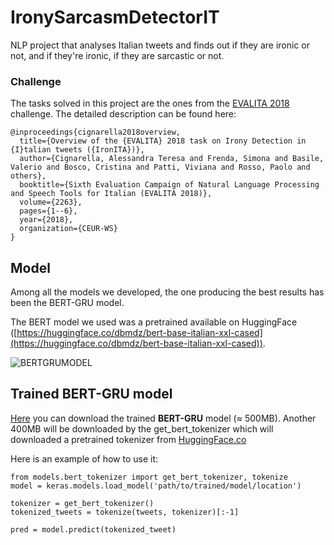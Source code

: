 # IronySarcasmDetectorIT
NLP project that analyses Italian tweets and finds out if they are ironic or not, and if they're ironic, if they are sarcastic or not.

### Challenge
The tasks solved in this project are the ones from the [EVALITA 2018](http://www.di.unito.it/~tutreeb/ironita-evalita18/index.html) challenge.
The detailed description can be found here:
    
    @inproceedings{cignarella2018overview,
      title={Overview of the {EVALITA} 2018 task on Irony Detection in {I}talian tweets ({IronITA})},
      author={Cignarella, Alessandra Teresa and Frenda, Simona and Basile, Valerio and Bosco, Cristina and Patti, Viviana and Rosso, Paolo and others},
      booktitle={Sixth Evaluation Campaign of Natural Language Processing and Speech Tools for Italian (EVALITA 2018)},
      volume={2263},
      pages={1--6},
      year={2018},
      organization={CEUR-WS}
    }

## Model
Among all the models we developed, the one producing the best results
has been the BERT-GRU model.

The BERT model we used was a pretrained available on HuggingFace ([https://huggingface.co/dbmdz/bert-base-italian-xxl-cased](https://huggingface.co/dbmdz/bert-base-italian-xxl-cased)).

![BERTGRUMODEL](https://github.com/gerzin/IronySarcasmDetectorIT/blob/media/.media/bert_gru_placeholder.jpeg)

## Trained BERT-GRU model


[Here](https://mega.nz/file/SaJlnIaR#ujK04KL6z_EKTVNS4K5SaSyhqkW1haKnKH0Xl53pbPQ) you can download the trained **BERT-GRU** model (≈ 500MB).
Another 400MB will be downloaded by the get_bert_tokenizer which will downloaded a pretrained tokenizer
from [HuggingFace.co](https://huggingface.co/)

Here is an example of how to use it:
    
    from models.bert_tokenizer import get_bert_tokenizer, tokenize
    model = keras.models.load_model('path/to/trained/model/location')
    
    tokenizer = get_bert_tokenizer()
    tokenized_tweets = tokenize(tweets, tokenizer)[:-1]
    
    pred = model.predict(tokenized_tweet)
    
    




